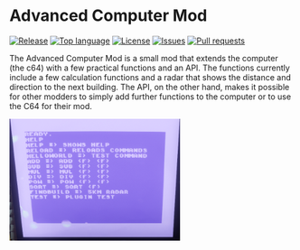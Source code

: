 # Advanced Computer Mod
[![Release](https://img.shields.io/github/v/release/BoettcherDasOriginal/TLD_AdvancedComputerMod)](https://github.com/BoettcherDasOriginal/TLD_AdvancedComputerMod/releases/latest)
[![Top language](https://img.shields.io/github/languages/top/BoettcherDasOriginal/TLD_AdvancedComputerMod)](https://github.com/BoettcherDasOriginal/TLD_AdvancedComputerMod/search?l=C%23)
[![License](https://img.shields.io/github/license/BoettcherDasOriginal/TLD_AdvancedComputerMod)](https://github.com/BoettcherDasOriginal/TLD_AdvancedComputerMod/blob/main/LICENSE)
[![Issues](https://img.shields.io/github/issues/BoettcherDasOriginal/TLD_AdvancedComputerMod)](https://github.com/BoettcherDasOriginal/TLD_AdvancedComputerMod/issues)
[![Pull requests](https://img.shields.io/github/issues-pr/BoettcherDasOriginal/TLD_AdvancedComputerMod)](https://github.com/BoettcherDasOriginal/TLD_AdvancedComputerMod/pulls)

The Advanced Computer Mod is a small mod that extends the computer (the c64) with a few practical functions and an API.
The functions currently include a few calculation functions and a radar that shows the distance and direction to the next building.
The API, on the other hand, makes it possible for other modders to simply add further functions to the computer or to use the C64 for their mod.

<img src=".img/1.png" width="60%" height="auto">
